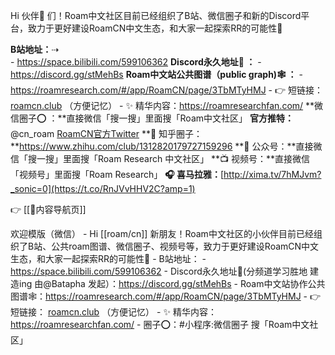 Hi 伙伴👬 们！Roam中文社区目前已经组织了B站、微信圈子和新的Discord平台，致力于更好建设RoamCN中文生态，和大家一起探索RR的可能性🚀 

**B站地址：**⇢  
    - https://space.bilibili.com/599106362
**Discord永久地址🤗 ：**
    - https://discord.gg/stMehBs
**Roam中文站公共图谱（public graph)🕸️ ：**
    - https://roamresearch.com/#/app/RoamCN/page/3TbMTyHMJ
    - 👉 短链接： [roamcn.club](https://roamcn.club) （方便记忆）
    - ✨ 精华内容：https://roamresearchfan.com/
**微信圈子⭕️ ：**直接微信「搜一搜」里面搜「Roam中文社区」
**官方推特：**@cn_roam [RoamCN官方Twitter](https://twitter.com/cn_roam)
**🌊 知乎圈子：**https://www.zhihu.com/club/1312820179727159296
**📮 公众号：**直接微信「搜一搜」里面搜「Roam Research 中文社区」
**📺 视频号：**直接微信「视频号」里面搜「Roam Research」
**🎧 喜马拉雅：**[http://xima.tv/7hMJvm?_sonic=0](https://t.co/RnJVvHHV2C?amp=1)

👉 [[🎈内容导航页]]

欢迎模版（微信）
    - Hi [[roam/cn]] 新朋友！Roam中文社区的小伙伴目前已经组织了B站、公共roam图谱、微信圈子、视频号等，致力于更好建设RoamCN中文生态，和大家一起探索RR的可能性🚀
    - B站地址：
    - https://space.bilibili.com/599106362
    - Discord永久地址🤗(分频道学习胜地 建造ing 由@Batapha 发起）：https://discord.gg/stMehBs
    - Roam中文站协作公共图谱🕸️：https://roamresearch.com/#/app/RoamCN/page/3TbMTyHMJ
    - 👉 短链接： [roamcn.club](https://roamcn.club) （方便记忆）
    - ✨ 精华内容：https://roamresearchfan.com/
    - 圈子⭕️：#小程序:微信圈子 搜「Roam中文社区」
